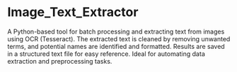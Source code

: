 # Image_Text_Extractor
A Python-based tool for batch processing and extracting text from images using OCR (Tesseract). The extracted text is cleaned by removing unwanted terms, and potential names are identified and formatted. Results are saved in a structured text file for easy reference. Ideal for automating data extraction and preprocessing tasks.
